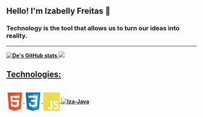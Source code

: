 ## <b> Hello! I'm Izabelly Freitas 👋

### Technology is the tool that allows us to turn our ideas into reality.

<hr>

<div>
  <a href="https://github.com/Izahfreitas">

![De's GitHub stats](https://github-readme-stats.vercel.app/api?username=Izahfreitas&show_icons=true&theme=synthwave)
<img height="180em" src="https://github-readme-stats.vercel.app/api/top-langs/?username=Izahfreitas&layout=compact&langs_count=7&theme=synthwave"/>

</div>

## <b> Technologies:

<div style="display: inline_block"><br/>
<img align="center" alt="Iza-HTML" height="50" width="45" src="https://raw.githubusercontent.com/devicons/devicon/master/icons/html5/html5-original.svg">
 <img align="center" alt="Iza-CSS" height="50" width="45" src="https://raw.githubusercontent.com/devicons/devicon/master/icons/css3/css3-original.svg">
<img align="center" alt="Iza-Js" height="50" width="45" src="https://raw.githubusercontent.com/devicons/devicon/master/icons/javascript/javascript-plain.svg">
<img align="center" alt="Iza-Java" height="50" width="45" src="https://cdn.jsdelivr.net/gh/devicons/devicon/icons/java/java-original.svg">

</div>

